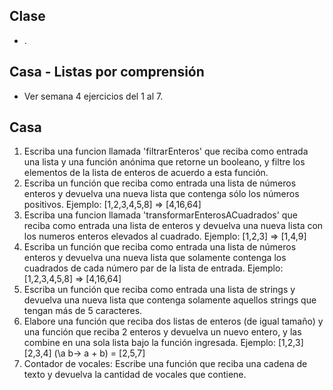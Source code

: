## Clase
- .

## Casa - Listas por comprensión
- Ver semana 4 ejercicios del 1 al 7.

## Casa
1. Escriba una funcion llamada 'filtrarEnteros' que reciba como entrada una lista y una función anónima que retorne un booleano, y filtre los elementos de la lista de enteros de acuerdo a esta función.
2. Escriba un función que reciba como entrada una lista de números enteros y devuelva una nueva lista que contenga sólo los números positivos.
Ejemplo: [1,2,3,4,5,8] => [4,16,64]
3. Escriba una funcion llamada 'transformarEnterosACuadrados' que reciba como entrada una lista de enteros y devuelva una nueva lista con los numeros enteros elevados al cuadrado. Ejemplo: [1,2,3] => [1,4,9]
4. Escriba un función que reciba como entrada una lista de números enteros y devuelva una nueva lista que solamente contenga los cuadrados de cada número par de la lista de entrada. Ejemplo: [1,2,3,4,5,8] => [4,16,64]
5. Escriba un función que reciba como entrada una lista de strings y devuelva una nueva lista que contenga solamente aquellos strings que tengan más de 5 caracteres.
6. Elabore una función que reciba dos listas de enteros (de igual tamaño) y una función que reciba 2 enteros y devuelva un nuevo entero, y las combine en una sola lista bajo la función ingresada. Ejemplo: [1,2,3] [2,3,4] (\a b-> a + b) = [2,5,7]
7. Contador de vocales: Escribe una función que reciba una cadena de texto y devuelva la cantidad de vocales que contiene.